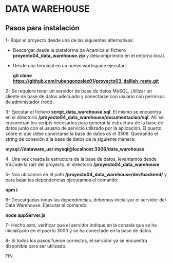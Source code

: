 # DATA WAREHOUSE

## Pasos para instalación

1- Bajar el proyecto desde una de las siguientes alternativas:
  * Descargar desde la plataforma de Acamica el fichero **proyecto04_data_warehouse.zip** y descomprimirlo en el entorno local.
  * Desde una terminal en un nuevo workspace ejecutar:
  
      **git clone https://github.com/rubengonzalez01/proyecto03_dalilah_resto.git**
	
2- Se requiere tener un servidor de base de datos MySQL. Utilizar un cliente de base de datos adecuado y conectarse con usuario con permisos de administador (root). 

3- Ejecutar el fichero **script_data_warehouse.sql**. El mismo se encuentra en el directorio **/proyecto04_data_warehouse/documentacion/sql**. Allí se encuentran los scripts necesarios para generar la estructura de la base de datos junto con el usuario de servicio utilizado por la aplicación. El puerto sobre el que debe conectarse la base de datos es el 3306. Quedando el string de conexión a la base de datos de la siguiente manera:

**mysql://dataware_usr:mysql@localhost:3306/data_warehouse**

4- Una vez creada la estructura de la base de datos, levantamos desde VSCode la raiz del proyecto, el directorio **/proyecto04_data_warehouse**

5- Nos ubicamos en el path **/proyecto04_data_warehouse/dev/backend/** y para bajar las dependencias ejecutamos el comando:

  **npm i**

6- Descargadas todas las dependencias, debemos inicializar el servidor del Data Warehouse. Ejecutar el comando:

**node appServer.js**

7- Hecho esto, verificar que el servidor indique en la consola que se ha inicializado en el puerto 3000 y se ha conectado en la base de datos.

8- Si todos los pasos fueron correctos, el servidor ya se encuentra disponible para ser utilizado.

FIN
